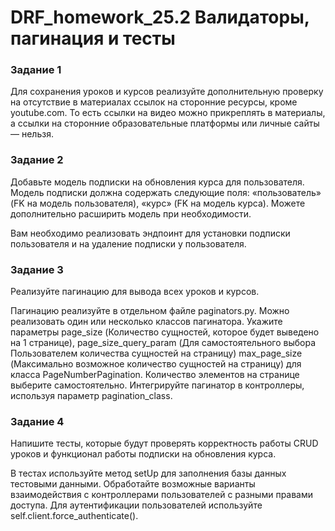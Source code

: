# DRF_homework_25.2 Валидаторы, пагинация и тесты

### Задание 1  

Для сохранения уроков и курсов реализуйте дополнительную проверку на отсутствие в материалах ссылок на сторонние
ресурсы, кроме youtube.com.
То есть ссылки на видео можно прикреплять в материалы, а ссылки на сторонние образовательные платформы или личные
сайты — нельзя.

### Задание 2  

Добавьте модель подписки на обновления курса для пользователя.
Модель подписки должна содержать следующие поля:
«пользователь» (FK на модель пользователя),
 «курс» (FK на модель курса).
 Можете дополнительно расширить модель при необходимости.

Вам необходимо реализовать эндпоинт для установки подписки пользователя и на удаление подписки у пользователя.

### Задание 3  

Реализуйте пагинацию для вывода всех уроков и курсов.

Пагинацию реализуйте в отдельном файле paginators.py.
Можно реализовать один или несколько классов пагинатора.
Укажите параметры
page_size (Количество сущностей, которое будет выведено на 1 странице),
page_size_query_param (Для самостоятельного выбора Пользователем количества сущностей на страницу)
max_page_size (Максимально возможное количество сущностей на страницу) для класса PageNumberPagination.
Количество элементов на странице выберите самостоятельно.
Интегрируйте пагинатор в контроллеры, используя параметр pagination_class.

### Задание 4  

Напишите тесты, которые будут проверять корректность работы CRUD уроков и функционал работы подписки на обновления курса.

В тестах используйте метод setUp для заполнения базы данных тестовыми данными.
Обработайте возможные варианты взаимодействия с контроллерами пользователей с разными правами доступа.
Для аутентификации пользователей используйте
self.client.force_authenticate().
